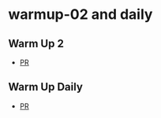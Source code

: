 # warmup-02 and daily

## Warm Up 2
* [PR](https://github.com/alex-white-401-advanced-javascript/warmup-02/pull/3)

## Warm Up Daily
* [PR](https://github.com/alex-white-401-advanced-javascript/warmup-daily/pull/4)
